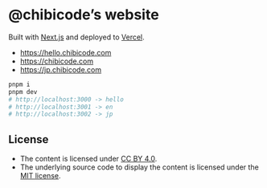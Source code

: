 # @chibicode’s website

Built with [Next.js](https://nextjs.org/) and deployed to [Vercel](https://vercel.com/).

- https://hello.chibicode.com
- https://chibicode.com
- https://jp.chibicode.com

```bash
pnpm i
pnpm dev
# http://localhost:3000 -> hello
# http://localhost:3001 -> en
# http://localhost:3002 -> jp
```

## License

- The content is licensed under [CC BY 4.0](https://creativecommons.org/licenses/by/4.0/).
- The underlying source code to display the content is licensed under the [MIT license](LICENSE.md).
